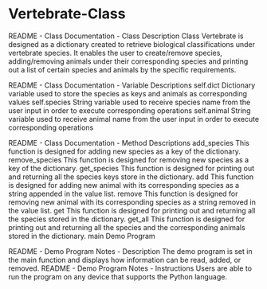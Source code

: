 # Vertebrate-Class

README - Class Documentation - Class Description
Class Vertebrate is designed as a dictionary created to retrieve biological classifications under vertebrate species. It enables the user to create/remove species, adding/removing animals under their corresponding species and printing out a list of certain species and animals by the specific requirements.

README - Class Documentation - Variable Descriptions
self.dict
Dictionary variable used to store the species as keys and animals as corresponding values
self.species
String variable used to receive species name from the user input in order to execute corresponding operations
self.animal
String variable used to receive animal name from the user input in order to execute corresponding operations

README - Class Documentation - Method Descriptions
add_species
This function is designed for adding new species as a key of the dictionary.
remove_species
This function is designed for removing new species as a key of the dictionary.
get_species
This function is designed for printing out and returning all the species keys store in the dictionary.
add
This function is designed for adding new animal with its corresponding species as a string appended in the value list.
remove
This function is designed for removing new animal with its corresponding species as a string removed in the value list.
get
This function is designed for printing out and returning all the species stored in the dictionary.
get_all
This function is designed for printing out and returning all the species and the corresponding animals stored in the dictionary.
main
Demo Program

README - Demo Program Notes - Description
The demo program is set in the main function and displays how information can be read, added, or removed.
README - Demo Program Notes - Instructions
Users are able to run the program on any device that supports the Python language.


